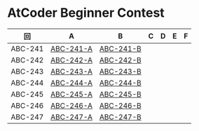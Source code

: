 # AtCoder Beginner Contest

| 回 | A | B | C | D | E | F |
|:---:|:---:|:---:|:---:|:---:|:---:|:---:|
| ABC-241 | [ABC-241-A](ABC-241-A.py) | [ABC-241-B](ABC-241-B.py) |  |  |  |  |
| ABC-242 | [ABC-242-A](ABC-242-A.py) | [ABC-242-B](ABC-242-B.py) |  |  |  |  |
| ABC-243 | [ABC-243-A](ABC-243-A.py) | [ABC-243-B](ABC-243-B.py) |  |  |  |  |
| ABC-244 | [ABC-244-A](ABC-244-A.py) | [ABC-244-B](ABC-244-B.py) |  |  |  |  |
| ABC-245 | [ABC-245-A](ABC-245-A.py) | [ABC-245-B](ABC-245-B.py) |  |  |  |  |
| ABC-246 | [ABC-246-A](ABC-246-A.py) | [ABC-246-B](ABC-246-B.py) |  |  |  |  |
| ABC-247 | [ABC-247-A](ABC-247-A.py) | [ABC-247-B](ABC-247-B.py) |  |  |  |  |
